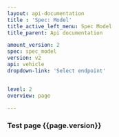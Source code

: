 ```yaml
---
layout: api-documentation
title : 'Spec: Model'
title_active_left_menu: Spec Model
title_parent: Api documentation

amount_version: 2
spec: spec_model
version: v2
api: vehicle
dropdown-link: 'Select endpoint'


level: 2
overview: page

---
```



### Test page {{page.version}}


